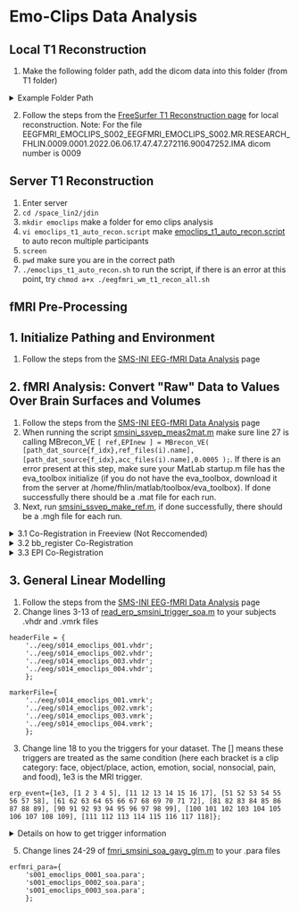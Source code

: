 # Emo-Clips Data Analysis 
## Local T1 Reconstruction
1. Make the following folder path, add the dicom data into this folder (from T1 folder)
<details><summary>Example Folder Path</summary>
<img width="1205" alt="Screen Shot 2024-04-18 at 2 25 09 PM" src="https://github.com/Lin-Brain-Lab/fMRI-Analysis-For-Mac/assets/157174338/6b64a7b0-14d5-4373-a74c-b7e02c6243b4">
</details>

2. Follow the steps from the [FreeSurfer T1 Reconstruction page](https://github.com/Lin-Brain-Lab/fMRI-Analysis-For-Mac/blob/main/2.%20FreeSurfer%20T1%20Reconstruction.md) for local reconstruction. Note: For the file EEGFMRI_EMOCLIPS_S002_EEGFMRI_EMOCLIPS_S002.MR.RESEARCH_FHLIN.0009.0001.2022.06.06.17.47.47.272116.90047252.IMA
dicom number is 0009

## Server T1 Reconstruction
1. Enter server
2. `cd /space_lin2/jdin`
3. `mkdir emoclips` make a folder for emo clips analysis
4. `vi emoclips_t1_auto_recon.script` make [emoclips_t1_auto_recon.script](https://github.com/Lin-Brain-Lab/fMRI-Analysis-For-Mac/blob/main/Scripts/Emo-Clips%20Analysis/emoclips_t1_auto_recon.script) to auto recon multiple participants
5. `screen`
6. `pwd` make sure you are in the correct path
7. `./emoclips_t1_auto_recon.sh` to run the script, if there is an error at this point, try `chmod a+x ./eegfmri_wm_t1_recon_all.sh`

## fMRI Pre-Processing
## 1. Initialize Pathing and Environment 
1. Follow the steps from the [SMS-INI EEG-fMRI Data Analysis](https://github.com/Lin-Brain-Lab/fMRI-Analysis-For-Mac/blob/main/6.%20SMS-INI%20EEG-fMRI%20Data%20Analysis.md) page

## 2. fMRI Analysis: Convert "Raw" Data to Values Over Brain Surfaces and Volumes 
1. Follow the steps from the [SMS-INI EEG-fMRI Data Analysis](https://github.com/Lin-Brain-Lab/fMRI-Analysis-For-Mac/blob/main/6.%20SMS-INI%20EEG-fMRI%20Data%20Analysis.md) page
2. When running the script [smsini_ssvep_meas2mat.m](https://github.com/fahsuanlin/labmanual/blob/master/scripts/smsini_ssvep_meas2mat.m) make sure line 27 is calling MBrecon_VE `[ ref,EPInew ] = MBrecon_VE( [path_dat_source{f_idx},ref_files(i).name],[path_dat_source{f_idx},acc_files(i).name],0.0005 );`. If there is an error present at this step, make sure your MatLab startup.m file has the eva_toolbox initialize (if you do not have the eva_toolbox, download it from the server at /home/fhlin/matlab/toolbox/eva_toolbox). If done successfully there should be a .mat file for each run.
3. Next, run [smsini_ssvep_make_ref.m](https://github.com/fahsuanlin/labmanual/blob/master/scripts/smsini_ssvep_make_ref.m), if done successfully, there should be a .mgh file for each run.

<details><summary> 3.1 Co-Registration in Freeview (Not Reccomended)</summary>
        
Note: This method is not as percise as using bb_register and MatLab, it is not reccomended if you see unexpected results with the initial co-registration 
1. After running `fslregister --s s001 --mov ./mb_run_1_ref.mgh --reg ./register_01.dat --maxangle 70 --initxfm` check results in freeview with `tkregisterfv --mov ./mb_run_1_ref.mgh --reg ./register_01.dat --surf orig`
#### Manual Co-registration if Corrections Needed
2. If results do not look as expected (brain appears incomplete or rotated), on freeview go to file then load volume and load the T1.mgz file found in /Users/jessica/data_analysis/emoclips/subjects/s001/mri/T1.mgz

<details> <summary>Example of a unexpected co-registration</summary>
<img width="513" alt="Screenshot 2024-06-11 at 1 07 46 PM" src="https://github.com/Lin-Brain-Lab/fMRI-Analysis-For-Mac/assets/157174338/eb074734-0920-4e22-a06e-a3aa167136b0">
</details>

3. Change the colourmap of the mb_run_1_ref.mgh file to heat and uncheck T1 then compare with the T1 file to see how the co-registration needs to be corrected Use the 'Rotate,' 'Translate,' and 'Flip' function on the 'Transform Volume' window to move the registration. After the registration is fixed, click Save Volume and save the corrected registration

<details><summary>Example of Manual Co-Registration Correction on Freeview</summary>
<img width="1208" alt="Screenshot 2024-06-11 at 1 06 28 PM" src="https://github.com/Lin-Brain-Lab/fMRI-Analysis-For-Mac/assets/157174338/6235a6b2-84a2-4f7c-9c45-cf5191231e9a">
<img width="496" alt="Screenshot 2024-06-11 at 1 07 00 PM" src="https://github.com/Lin-Brain-Lab/fMRI-Analysis-For-Mac/assets/157174338/79196224-6958-417c-8b83-154a0fd30a91">
<img width="438" alt="Screenshot 2024-06-11 at 1 07 17 PM" src="https://github.com/Lin-Brain-Lab/fMRI-Analysis-For-Mac/assets/157174338/bfbde181-fbb0-416e-a564-8ea510fead49">  
</details>

</details>

<details> <summary> 3.2 bb_register Co-Registration </summary>
        
### bb_register Co-Registration
3. Download the [bb_register_init.dat](https://github.com/fahsuanlin/labmanual/blob/master/scripts/bb_register_init.dat) initial registration matrix file and copy the contents into a bb_register_epi_01.dat bb_register_epi_02.dat and bb_register_epi_03.dat (for each run). Make sure to change the subject ID to the one you are working on and add it to your subjects fmri_analysis folder
4. Download [register_init_epi.m](https://github.com/fahsuanlin/labmanual/blob/master/scripts/register_init_epi.m) and add it your subjects fmri_analysis folder.
5. Change line 1 to the respective registration and mgh file for the run
```
file_overlay_register='./bb_register_epi_01.dat';
file_overlay_vol='mb_run_1_ref.mgh';
```
6. Change lines 3, 9, 13, and 16 and run, if done successfully there should be a Figure 1 pop-up, click on a region of the brain in Figure 1 and there should be a Figure 2 pop-up of the co-registration. Click the g-key then the k-key to have the GUI popup. You should then be able to move the registration to manually correct it. After you have corrected the co-registration, click 'Export' 
<details><summary>Example of Figure  1 & 2</summary>
Note: For better viewing, change the threshold max to 2. You can also click on and rotate Figure 1 to better adjust the co-registration in Figure 2, as the orientation of Figure 2 moves in relation to Figure 1. 
<img width="488" alt="Screenshot 2024-06-12 at 12 45 07 PM" src="https://github.com/Lin-Brain-Lab/fMRI-Analysis-For-Mac/assets/157174338/77c2ea02-0257-4a74-8103-00910fcce7ab">
<img width="871" alt="Screenshot 2024-06-12 at 12 45 32 PM" src="https://github.com/Lin-Brain-Lab/fMRI-Analysis-For-Mac/assets/157174338/e7f9b699-dac0-4b6a-be69-d2bf4ae9ca1d">
<img width="341" alt="Screenshot 2024-06-12 at 12 46 01 PM" src="https://github.com/Lin-Brain-Lab/fMRI-Analysis-For-Mac/assets/157174338/edbb85d7-df93-4479-9a76-f9404b94f8b3">
<img width="220" alt="Screenshot 2024-06-12 at 12 46 19 PM" src="https://github.com/Lin-Brain-Lab/fMRI-Analysis-For-Mac/assets/157174338/0b480cea-c733-4f4c-8c0c-df3e8c46c450">     
</details>

7. In the MatLab command window type `r*overlay_xfm` the output should be a matrix as such 
```
    0.0420    0.9680    0.2479    6.8547
    0.0262   -0.2492    0.9681  -60.9387
   -0.9988    0.0342    0.0359  -22.3622
         0         0         0    1.0000
```
then copy this into your bb_register_epi_01.dat (depending on the run you are working on) in replacment of the current matrix, it should now look as such, then save
```
s001
5
5
0.250000
    0.0420    0.9680    0.2479    6.8547
    0.0262   -0.2492    0.9681  -60.9387
   -0.9988    0.0342    0.0359  -22.3622
         0         0         0    1.0000
round
```
8. Repeat steps 4-5 for each run
9. In terminal `tcsh` then `source .cshrc` then `cd /Users/jessica/data_analysis/emoclips/s001/fmri_analysis` then `setenv SUBJECTS_DIR /Users/jessica/data_analysis/emoclips/subjects` then create a script `vi s001_bb_register.script` with the contents of this script being as such, to allow for all runs. 
```
bbregister --s s009 --mov mb_run_1_ref.mgh --init-reg bb_register_epi_01.dat --reg bb_register_epi_01.dat --bold
bbregister --s s009 --mov mb_run_2_ref.mgh --init-reg bb_register_epi_02.dat --reg bb_register_epi_02.dat --bold
bbregister --s s009 --mov mb_run_3_ref.mgh --init-reg bb_register_epi_03.dat --reg bb_register_epi_03.dat --bold
```
10. `./s001_bb_register.script` to run the the script Note: if there is a permissions error at this point, try `chmod a+x s001_bb_register.script`
11. Run the following scripts seperately to check your results for each run
```
tkregisterfv --mov mb_run_1_ref.mgh --reg bb_register_epi_01.dat --surfs  --sd /Users/jessica/data_analysis/emoclips/subjects
tkregisterfv --mov mb_run_2_ref.mgh --reg bb_register_epi_02.dat --surfs  --sd /Users/jessica/data_analysis/emoclips/subjects
tkregisterfv --mov mb_run_3_ref.mgh --reg bb_register_epi_03.dat --surfs  --sd /Users/jessica/data_analysis/emoclips/subjects
```
<details><summary>Example of Co-Registration Check</summary>
Note: Click on orig.mgz in the top left corner to add it to the image overlay and change the mb_run_1_ref.mgh colour map to heat. If changes are made at this point click "Save Volume"
<img width="889" alt="Screenshot 2024-06-12 at 1 12 57 PM" src="https://github.com/Lin-Brain-Lab/fMRI-Analysis-For-Mac/assets/157174338/bb8e0a2a-2115-45e5-8d00-f9b1c0516679">
</details>

12. Next, run [smsini_ssvep_make_acc_surf.m](https://github.com/fahsuanlin/labmanual/blob/master/scripts/smsini_ssvep_make_acc_surf.m) make sure that lines 15-19 have the correct register files depending on your co-registration method
```
file_register={
'bb_register_epi_01.dat';
'bb_register_epi_01.dat';
'bb_register_epi_01.dat';
};
```
</details>

<details> <summary> 3.3 EPI Co-Registration </summary>

### EPI Co-Registration
1. Download all epi data files (Ex. epi1, epi2, epi3) and add all data to a dicom folder in the following path: Users/jessica/data_analysis/emoclips/s010/fmri_data/dicom
2. `tcsh`
3. `source .cshrc`
4. `setenv SUBJECTS_DIR /Users/jessica/data_analysis/emoclips/subjects`
5. `cd /Users/jessica/data_analysis/emoclips/s010/fmri_data`
6. `mkdir unpack`
7. `cd unpack/`
8. `vi unpack.rule` and write “05 bold nii f.nii" "14 bold nii f.nii" "23 bold nii f.nii” for each dicom scan
9. `unpacksdcmdir -src ../dicom -targ . -cfg ./unpack.rule` if done successfully, there should be a f.nii file for each scan
10. Download [epi_make_ref.m](https://github.com/fahsuanlin/labmanual/blob/master/scripts/epi_make_ref.m) and add it to your subjects fmri_analysis folder
11. Change from line 3 to include the f.nii file of each scan. Make sure your directory is your subjects fmri_analysis folder and run. If done successfully, there should be a .mgh file for each scan, "epi_005_f.mgh" "epi_014_f.mgh" "epi_023_f.mgh"
```
ref_mat={
'../fmri_data/unpack/bold/005/f.nii';
'../fmri_data/unpack/bold/014/f.nii';
'../fmri_data/unpack/bold/023/f.nii';
};
```
12. Download [register_init_epi_blipup.m](https://github.com/fahsuanlin/labmanual/blob/master/scripts/register_init_epi_blipup.m) and [bb_register_blipup_init.dat](https://github.com/fahsuanlin/labmanual/blob/master/scripts/bb_register_blipup_init.dat) add it to your subjects fmri_analysis folder (make sure to change the subject ID in the initilization matrix file)
13. Make sure lines 8 and 9 have the correct initilization and .mgh file
```
file_overlay_register='./bb_register_blipup_init.dat';
file_overlay_vol='epi_005_f.mgh';
```
14. Change line 3 to your subject ID, line 13 to your subject directory and line 16 to the location of your subjects orig.mgz file and run. If done successfully, there should be a Figure 1 pop-up, if you click on Figure 1 there should be a Figure 2 pop-up. Click the g and k keys to have a GUI to manually correct the registration if needed. When you are satisfied with the registration click "Export"
<details> <summary>Figure 1 and 2 Example</summary>
<img width="370" alt="Screenshot 2024-07-04 at 12 13 01 PM" src="https://github.com/Lin-Brain-Lab/fMRI-Analysis-For-Mac/assets/157174338/95b1e97f-ee3b-4590-84d0-9c3efdc30eea">
<img width="702" alt="Screenshot 2024-07-04 at 12 16 02 PM" src="https://github.com/Lin-Brain-Lab/fMRI-Analysis-For-Mac/assets/157174338/d259067d-4973-4390-91fb-aa7bed1a5d05">
</details>

15. `r * overlay_xfm` to get the corrected matrix and paste this into the bb_register_blipup_init.dat file
16. Repeat steps 12-15 for [register_init_epi_blipdown.m](https://github.com/fahsuanlin/labmanual/blob/master/scripts/register_init_epi_blipdown.m) with [bb_register_blipdown_init.dat](https://github.com/fahsuanlin/labmanual/blob/master/scripts/bb_register_blipdown_init.dat) 
17. Download [bb_register_blipup_epi.dat](https://github.com/fahsuanlin/labmanual/blob/85a389eb649b6001949fa2acfcfd6e931d320171/scripts/bb_register_blipup_epi.dat#L4) and [bb_register_blipdown_epi.dat](https://github.com/fahsuanlin/labmanual/blob/master/scripts/bb_register_blipdown_epi.dat) and run the following scripts separately in terminal for each run (make sure you are in your subjects fmri_analysis folder and have set your subject directory). Alternatively, create a [epi_register.script](https://github.com/Lin-Brain-Lab/fMRI-Analysis-For-Mac/blob/main/Scripts/Emo-Clips%20Analysis/epi_register.script)
```
bbregister --s s010 --mov epi_005_f.mgh --init-reg bb_register_blipdown_init.dat --reg bb_register_blipdown_epi.dat --bold
```
```
bbregister --s s010 --mov epi_005_f.mgh --init-reg bb_register_blipup_init.dat --reg bb_register_blipup_epi.dat --bold
```
18. To check results run `tkregisterfv --mov epi_005_f.mgh --reg bb_register_blipdown_epi.dat --surfs  --sd /Users/jessica/data_analysis/emoclips/subjects` or `tkregisterfv --mov epi_005_f.mgh --reg bb_register_blipup_epi.dat --surfs  --sd /Users/jessica/data_analysis/emoclips/subjects` for blipdown and blipup, respectively (change scan number and file name to view other runs)
<details><summary>Example of Registration Check in Freeview</summary>
<img width="885" alt="Screenshot 2024-07-04 at 12 37 56 PM" src="https://github.com/Lin-Brain-Lab/fMRI-Analysis-For-Mac/assets/157174338/313b646f-ea7a-4e4b-916a-85ef6ff8f6b2">
</details>

19. Download [bb_register_blipdown_epi_5.dat](https://github.com/Lin-Brain-Lab/fMRI-Analysis-For-Mac/blob/main/Scripts/Emo-Clips%20Analysis/bb_register_blipdown_epi_5.dat) and [bb_register_blipup_epi_5.dat](https://github.com/Lin-Brain-Lab/fMRI-Analysis-For-Mac/blob/main/Scripts/Emo-Clips%20Analysis/bb_register_blipup_epi_5.dat) and add them to your subjects fmri_analysis folder, these matrices are edited to adjust the resolution plane (make sure to change the subject ID)
20. Download [smsini_make_acc_surf.m](https://github.com/fahsuanlin/labmanual/blob/master/scripts/smsini_make_acc_surf.m) and [show_tsnr.m](https://github.com/fahsuanlin/labmanual/blob/master/scripts/show_tsnr.m) and add them to your subjects fmri_analysis folder

</details>

## 3. General Linear Modelling
1. Follow the steps from the [SMS-INI EEG-fMRI Data Analysis](https://github.com/Lin-Brain-Lab/fMRI-Analysis-For-Mac/blob/main/6.%20SMS-INI%20EEG-fMRI%20Data%20Analysis.md) page
2. Change lines 3-13 of [read_erp_smsini_trigger_soa.m](https://github.com/fahsuanlin/labmanual/blob/master/scripts/read_erp_smsini_trigger_soa.m) to your subjects .vhdr and .vmrk files
```
headerFile = {
    '../eeg/s014_emoclips_001.vhdr';
    '../eeg/s014_emoclips_002.vhdr';
    '../eeg/s014_emoclips_003.vhdr';
    '../eeg/s014_emoclips_004.vhdr';
    };

markerFile={
    '../eeg/s014_emoclips_001.vmrk';
    '../eeg/s014_emoclips_002.vmrk';
    '../eeg/s014_emoclips_003.vmrk';
    '../eeg/s014_emoclips_004.vmrk';
    };
```
3. Change line 18 to you the triggers for your dataset. The [] means these triggers are treated as the same condition (here each bracket is a clip category: face, object/place, action, emotion, social, nonsocial, pain, and food), 1e3 is the MRI trigger. 
```
erp_event={1e3, [1 2 3 4 5], [11 12 13 14 15 16 17], [51 52 53 54 55 56 57 58], [61 62 63 64 65 66 67 68 69 70 71 72], [81 82 83 84 85 86 87 88 89], [90 91 92 93 94 95 96 97 98 99], [100 101 102 103 104 105 106 107 108 109], [111 112 113 114 115 116 117 118]};

```
<details><summary>Details on how to get trigger information</summary>
1. From the stimuli computer where in coloumn T2_catname the number codes the stimuli category (Ex. 118 is food because it starts with an 11, 11_food). In the first coloumn, a weight of 1 means the stimuli is presented and 0 means it is not. The coloumn T4_eeg_tgr is the order of the stimuli presentation which is also presented in the .vmrk files (since run 1 is resting state, run 2 correlated to clip 1 presentation and so on)
<img width="451" alt="Screenshot 2024-07-15 at 4 21 41 PM" src="https://github.com/user-attachments/assets/cb97b488-cf10-45bf-b4b5-1fdc919021da">
<img width="1063" alt="Screenshot 2024-07-15 at 4 25 53 PM" src="https://github.com/user-attachments/assets/9e3cf9ac-035e-4959-b236-3e88196f076b">
        
2. After decoding what the numbers for stimuli mean and how they relate to the category of the clip, run [read_erp_triggers.m](https://github.com/Lin-Brain-Lab/fMRI-Analysis-For-Mac/tree/main/Scripts/Emo-Clips%20Analysis) the output should be a list of all triggers present in each run
<img width="1102" alt="Screenshot 2024-07-15 at 4 29 59 PM" src="https://github.com/user-attachments/assets/b49ac7a4-69d3-4b14-a54a-cce699669c81">

3. Create a [excel sheet](https://docs.google.com/spreadsheets/d/10Lk_TqdeMh7ZaU759iuv-7DJTdt3ggmSmj4qzjTcwcQ/edit?usp=sharing) of a list of triggers and their category for easy reference.

</details>

5. Change lines 24-29 of [fmri_smsini_soa_gavg_glm.m](https://github.com/fahsuanlin/labmanual/blob/master/scripts/fmri_smsini_soa_gavg_glm.m) to your .para files
```
erfmri_para={
    's001_emoclips_0001_soa.para';
    's001_emoclips_0002_soa.para';
    's001_emoclips_0003_soa.para';
    };
```




